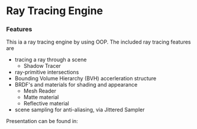 # Ray Tracing Engine

### Features

This ia a ray tracing engine by using OOP. The included ray tracing features are

- tracing a ray through a scene
  - Shadow Tracer
- ray-primitive intersections
- Bounding Volume Hierarchy (BVH) accerleration structure
- BRDF's and materials for shading and appearance
  - Mesh Reader
  - Matte material
  - Reflective material
- scene sampling for anti-aliasing, via Jittered Sampler

Presentation can be found in:


